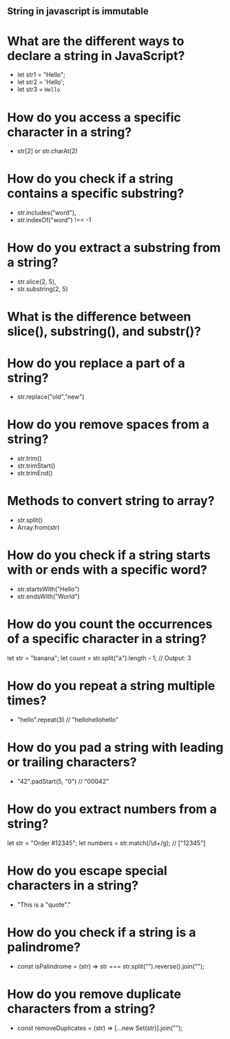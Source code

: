 ## String in javascript is immutable

# What are the different ways to declare a string in JavaScript?

- let str1 = "Hello";
- let str2 = 'Hello';
- let str3 = `Hello`

# How do you access a specific character in a string?

- str[2] or str.charAt(2)

# How do you check if a string contains a specific substring?

- str.includes("word"),
- str.indexOf("word") !== -1

# How do you extract a substring from a string?

- str.slice(2, 5),
- str.substring(2, 5)

# What is the difference between slice(), substring(), and substr()?

# How do you replace a part of a string?

- str.replace("old","new")

# How do you remove spaces from a string?

- str.trim()
- str.trimStart()
- str.trimEnd()

# Methods to convert string to array?

- str.split()
- Array.from(str)

# How do you check if a string starts with or ends with a specific word?

- str.startsWith("Hello")
- str.endsWith("World")

# How do you count the occurrences of a specific character in a string?

let str = "banana";
let count = str.split("a").length - 1; // Output: 3

# How do you repeat a string multiple times?

- "hello".repeat(3) // "hellohellohello"

# How do you pad a string with leading or trailing characters?

- "42".padStart(5, "0") // "00042"

# How do you extract numbers from a string?

let str = "Order #12345";
let numbers = str.match(/\d+/g); // ["12345"]

# How do you escape special characters in a string?

- "This is a \"quote\"."

# How do you check if a string is a palindrome?

- const isPalindrome = (str) => str === str.split("").reverse().join("");

# How do you remove duplicate characters from a string?

- const removeDuplicates = (str) => [...new Set(str)].join("");
